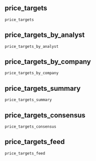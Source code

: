 ## price\_targets
```@docs
price_targets
```

## price\_targets\_by\_analyst
```@docs
price_targets_by_analyst
```

## price\_targets\_by\_company
```@docs
price_targets_by_company
```

## price\_targets\_summary
```@docs
price_targets_summary
```

## price\_targets\_consensus
```@docs
price_targets_consensus
```

## price\_targets\_feed
```@docs
price_targets_feed
```
